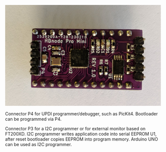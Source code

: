![Pro Mini](https://github.com/akouz/HBnode/blob/main/AVR64DD32/Hardware/HBnode-rev-1-0.jpg)

Connector P4 for UPDI programmer/debugger, such as PicKit4. Bootloader can be programmed via P4.

Connector P3 for a I2C programmer or for external monitor based on FT200XD. I2C programmer writes application code into serial EEPROM U1, after reset bootloader copies EEPROM into program memory. Arduino UNO can be used as I2C programmer.

